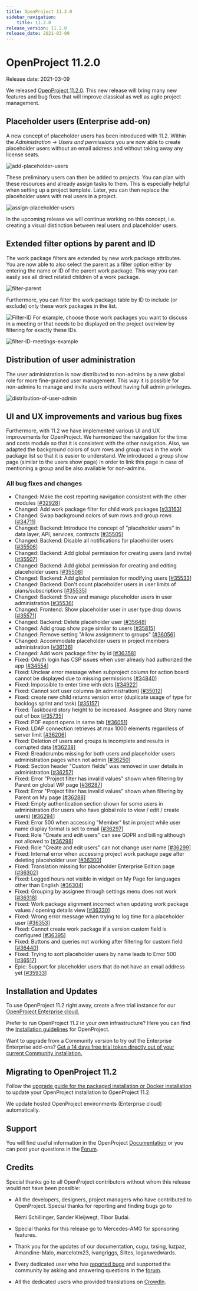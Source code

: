 ```yaml
---
title: OpenProject 11.2.0
sidebar_navigation:
    title: 11.2.0
release_version: 11.2.0
release_date: 2021-03-09
---
```


# OpenProject 11.2.0

Release date: 2021-03-09

We released [OpenProject 11.2.0](https://community.openproject.com/versions/1461).
This new release will bring many new features and bug fixes that will improve classical as well as agile project management. 

## Placeholder users (Enterprise add-on)

A new concept of placeholder users has been introduced with 11.2. Within the *Administration* -> *Users and permissions* you are now able to create placeholder users without an email address and without taking away any license seats.

![add-placeholder-users](add-placeholder-users.png)

These preliminary users can then be added to projects. You can plan  with these resources and already assign tasks to them. This is  especially helpful when setting up a project template. Later, you can  then replace the placeholder users with real users in a project.

![assign-placeholder-users](assign-placeholder-users.png)

In the upcoming release we will continue working on this concept,  i.e. creating a visual distinction between real users and placeholder  users.

## Extended filter options by parent and ID

The work package filters are extended by new work package  attributes. You are now able to also select the parent as a filter option either by entering the name or ID of the parent work package. This way you can easily see all direct related children of a work package.

![filter-parent](filter-parent.png)

Furthermore, you can filter the work package table by ID to include (or exclude) only these work packages in the list.

![Filter-ID](Filter-ID.png)
 For example, choose those work packages you want to discuss in a meeting or that needs to be displayed on the project overview by filtering for exactly these IDs.

![filter-ID-meetings-example](filter-ID-meetings-example.png)

## Distribution of user administration

The user administration is now distributed to non-admins by a new  global role for more fine-grained user management. This way it is possible for non-admins to manage and invite users without having full admin privileges.

![distribution-of-user-admin](distribution-of-user-admin.png)

## UI and UX improvements and various bug fixes

Furthermore, with 11.2 we have implemented various UI and UX  improvements for OpenProject. We harmonized the navigation for the time and costs module so that it is consistent with the other navigation.  Also, we adapted the background colors of sum rows and group rows in the work package list so that it is easier to understand. We introduced a group show page (similar to the users show page) in order to link this page in case of mentioning a group and be also available for non-admins.

### All bug fixes and changes

- Changed: Make the cost reporting navigation consistent with the other modules \[[#32928](https://community.openproject.com/wp/32928)\]
- Changed: Add work package filter for child work packages \[[#33163](https://community.openproject.com/wp/33163)\]
- Changed: Swap background colors of sum rows and group rows \[[#34711](https://community.openproject.com/wp/34711)\]
- Changed: Backend: Introduce the concept of "placeholder users" in data layer, API, services, contracts \[[#35505](https://community.openproject.com/wp/35505)\]
- Changed: Backend: Disable all notifications for placeholder users \[[#35506](https://community.openproject.com/wp/35506)\]
- Changed: Backend: Add global permission for creating users (and invite)  \[[#35507](https://community.openproject.com/wp/35507)\]
- Changed: Backend: Add global permission for creating and editing placeholder users \[[#35508](https://community.openproject.com/wp/35508)\]
- Changed: Backend: Add global permission for modifying users \[[#35533](https://community.openproject.com/wp/35533)\]
- Changed: Backend: Don't count placeholder users in user limits of plans/subscriptions \[[#35535](https://community.openproject.com/wp/35535)\]
- Changed: Backend: Show and manage placeholder users in user administration \[[#35536](https://community.openproject.com/wp/35536)\]
- Changed: Frontend: Show placeholder user in user type drop downs \[[#35571](https://community.openproject.com/wp/35571)\]
- Changed:  Backend: Delete placeholder user \[[#35648](https://community.openproject.com/wp/35648)\]
- Changed: Add group show page similar to users \[[#35815](https://community.openproject.com/wp/35815)\]
- Changed: Remove setting "Allow assignment to groups"  \[[#36056](https://community.openproject.com/wp/36056)\]
- Changed: Accommodate placeholder users in project members administration \[[#36136](https://community.openproject.com/wp/36136)\]
- Changed: Add work package filter by id \[[#36358](https://community.openproject.com/wp/36358)\]
- Fixed: OAuth login has CSP issues when user already had authorized the app \[[#34554](https://community.openproject.com/wp/34554)\]
- Fixed: Unclear error message when subproject column for action board cannot be displayed due to missing permissions \[[#34840](https://community.openproject.com/wp/34840)\]
- Fixed: Impossible to enter time with dots \[[#34922](https://community.openproject.com/wp/34922)\]
- Fixed: Cannot sort user columns (in administration) \[[#35012](https://community.openproject.com/wp/35012)\]
- Fixed: create new child returns version error (duplicate usage of type for backlogs sprint and task) \[[#35157](https://community.openproject.com/wp/35157)\]
- Fixed: Taskboard story height to be increased. Assignee and Story name out of box \[[#35735](https://community.openproject.com/wp/35735)\]
- Fixed: PDF export opens in same tab \[[#36051](https://community.openproject.com/wp/36051)\]
- Fixed: LDAP connection retrieves at max 1000 elements regardless of server limit \[[#36206](https://community.openproject.com/wp/36206)\]
- Fixed: Deletion of users and groups is incomplete and results in corrupted data \[[#36238](https://community.openproject.com/wp/36238)\]
- Fixed: Breadcrumbs missing for both users and placeholder users administration pages when not admin \[[#36250](https://community.openproject.com/wp/36250)\]
- Fixed: Section header "Custom fields" was removed in user details in administration \[[#36257](https://community.openproject.com/wp/36257)\]
- Fixed: Error "Project filter has invalid values" shown when filtering by Parent on global WP page \[[#36287](https://community.openproject.com/wp/36287)\]
- Fixed: Error "Project filter has invalid values" shown when filtering by Parent on My page \[[#36288](https://community.openproject.com/wp/36288)\]
- Fixed: Empty authentication section shown for some users in administration (for users who have global role to view / edit / create users) \[[#36294](https://community.openproject.com/wp/36294)\]
- Fixed: Error 500 when accessing "Member" list in project while user name display format is set to email \[[#36297](https://community.openproject.com/wp/36297)\]
- Fixed: Role "Create and edit users" can see GDPR and billing although not allowed to \[[#36298](https://community.openproject.com/wp/36298)\]
- Fixed: Role "Create and edit users" can not change user name \[[#36299](https://community.openproject.com/wp/36299)\]
- Fixed: Internal error when accessing project work package page after deleting placeholder user \[[#36300](https://community.openproject.com/wp/36300)\]
- Fixed: Translation missing for placeholder Enterprise Edition page \[[#36302](https://community.openproject.com/wp/36302)\]
- Fixed: Logged hours not visible in widget on My Page for languages other than English \[[#36304](https://community.openproject.com/wp/36304)\]
- Fixed: Grouping by assignee through settings menu does not work \[[#36318](https://community.openproject.com/wp/36318)\]
- Fixed: Work package alignment incorrect when updating work package values / opening details view \[[#36330](https://community.openproject.com/wp/36330)\]
- Fixed: Wrong error message when trying to log time for a placeholder user \[[#36353](https://community.openproject.com/wp/36353)\]
- Fixed: Cannot create work package if a version custom field is configured \[[#36395](https://community.openproject.com/wp/36395)\]
- Fixed: Buttons and queries not working after filtering for custom field \[[#36440](https://community.openproject.com/wp/36440)\]
- Fixed: Trying to sort placeholder users by name leads to Error 500 \[[#36517](https://community.openproject.com/wp/36517)\]
- Epic: Support for placeholder users that do not have an email address yet \[[#35933](https://community.openproject.com/wp/35933)\]

## Installation and Updates

To use OpenProject 11.2 right away, create a free trial instance for our [OpenProject Enterprise cloud.](https://start.openproject.com/)

Prefer to run OpenProject 11.2 in your own infrastructure?
 Here you can find the [Installation guidelines](../../../installation-and-operations) for OpenProject.

Want to upgrade from a Community version to try out the Enterprise Enterprise add-ons? [Get a 14 days free trial token directly out of your current Community installation.](https://www.openproject.org/enterprise-edition/)

## Migrating to OpenProject 11.2

Follow the [upgrade guide for the packaged installation or Docker installation](../../../installation-and-operations/operation/upgrading/) to update your OpenProject installation to OpenProject 11.2.

We update hosted OpenProject environments (Enterprise cloud) automatically.

## Support

You will find useful information in the OpenProject [Documentation](https://www.openproject.org/docs) or you can post your questions in the [Forum](https://community.openproject.org/projects/openproject/boards).

## Credits

Special thanks go to all OpenProject contributors without whom this release would not have been possible:

- All the developers, designers, project managers who have contributed to OpenProject. Special thanks for reporting and finding bugs go to

  Rémi Schillinger, Sander Kleijwegt, Tibor Budai.

- Special thanks for this release go to Mercedes-AMG for sponsoring features.

- Thank you for the updates of our documentation, cugu, txsing, luzpaz, Amandine-Malo, marcelotm23, ivangriggs, Siltes, loganwedwards.

- Every dedicated user who has [reported bugs](../../../development/report-a-bug/) and supported the community by asking and answering questions in the [forum](https://community.openproject.org/projects/openproject/boards).

- All the dedicated users who provided translations on [CrowdIn](https://crowdin.com/projects/opf).
